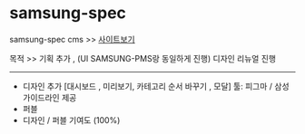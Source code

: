 # samsung-spec
samsung-spec cms >> [사이트보기](http://jang0ha.dothome.co.kr/samsung_spec/pagelist.html)

목적 >> 기획 추가 , (UI SAMSUNG-PMS랑 동일하게 진행) 디자인 리뉴얼 진행

---

- 디자인 추가 [대시보드 , 미리보기, 카테고리 순서 바꾸기 , 모달]
  툴: 피그마 / 삼성 가이드라인 제공
- 퍼블 
- 디자인 / 퍼블 기여도 (100%)


